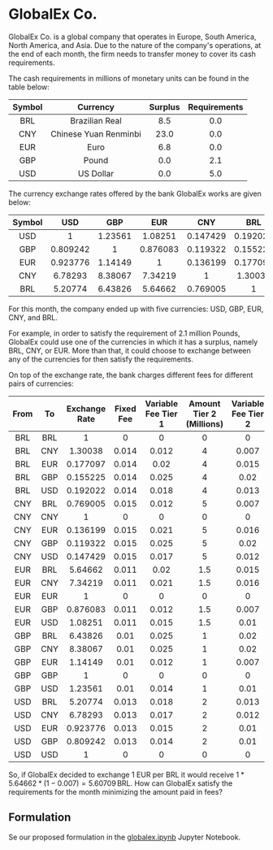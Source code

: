 # GlobalEx Co.

GlobalEx Co. is a global company that operates in Europe, South America, North America, and Asia. Due to the nature of the company's operations, at the end of each month, the firm needs to transfer money to cover its cash requirements.

The cash requirements in millions of monetary units can be found in the table below:

| Symbol |       Currency        | Surplus | Requirements |
| :----: | :-------------------: | :-----: | :----------: |
|  BRL   |    Brazilian Real     |   8.5   |     0.0      |
|  CNY   | Chinese Yuan Renminbi |  23.0   |     0.0      |
|  EUR   |         Euro          |   6.8   |     0.0      |
|  GBP   |         Pound         |   0.0   |     2.1      |
|  USD   |       US Dollar       |   0.0   |     5.0      |

The currency exchange rates offered by the bank GlobalEx works are given below:

| Symbol |   USD    |   GBP   |   EUR    |   CNY    |   BRL    |
| :----: | :------: | :-----: | :------: | :------: | :------: |
|  USD   |    1     | 1.23561 | 1.08251  | 0.147429 | 0.192022 |
|  GBP   | 0.809242 |    1    | 0.876083 | 0.119322 | 0.155225 |
|  EUR   | 0.923776 | 1.14149 |    1     | 0.136199 | 0.177097 |
|  CNY   | 6.78293  | 8.38067 | 7.34219  |    1     | 1.30038  |
|  BRL   | 5.20774  | 6.43826 | 5.64662  | 0.769005 |    1     |

For this month, the company ended up with five currencies: USD, GBP, EUR, CNY, and BRL.

For example, in order to satisfy the requirement of 2.1 million Pounds, GlobalEx could use one of the currencies in which it has a surplus, namely BRL, CNY, or EUR. More than that, it could choose to exchange between any of the currencies for then satisfy the requirements.

On top of the exchange rate, the bank charges different fees for different pairs of currencies:

| From | To  | Exchange Rate | Fixed Fee | Variable Fee Tier 1 | Amount Tier 2 (Millions) | Variable Fee Tier 2 |
| :--: | :-: | :-----------: | :-------: | :-----------------: | :----------------------: | :-----------------: |
| BRL  | BRL |       1       |     0     |          0          |            0             |          0          |
| BRL  | CNY |    1.30038    |   0.014   |        0.012        |            4             |        0.007        |
| BRL  | EUR |   0.177097    |   0.014   |        0.02         |            4             |        0.015        |
| BRL  | GBP |   0.155225    |   0.014   |        0.025        |            4             |        0.02         |
| BRL  | USD |   0.192022    |   0.014   |        0.018        |            4             |        0.013        |
| CNY  | BRL |   0.769005    |   0.015   |        0.012        |            5             |        0.007        |
| CNY  | CNY |       1       |     0     |          0          |            0             |          0          |
| CNY  | EUR |   0.136199    |   0.015   |        0.021        |            5             |        0.016        |
| CNY  | GBP |   0.119322    |   0.015   |        0.025        |            5             |        0.02         |
| CNY  | USD |   0.147429    |   0.015   |        0.017        |            5             |        0.012        |
| EUR  | BRL |    5.64662    |   0.011   |        0.02         |           1.5            |        0.015        |
| EUR  | CNY |    7.34219    |   0.011   |        0.021        |           1.5            |        0.016        |
| EUR  | EUR |       1       |     0     |          0          |            0             |          0          |
| EUR  | GBP |   0.876083    |   0.011   |        0.012        |           1.5            |        0.007        |
| EUR  | USD |    1.08251    |   0.011   |        0.015        |           1.5            |        0.01         |
| GBP  | BRL |    6.43826    |   0.01    |        0.025        |            1             |        0.02         |
| GBP  | CNY |    8.38067    |   0.01    |        0.025        |            1             |        0.02         |
| GBP  | EUR |    1.14149    |   0.01    |        0.012        |            1             |        0.007        |
| GBP  | GBP |       1       |     0     |          0          |            0             |          0          |
| GBP  | USD |    1.23561    |   0.01    |        0.014        |            1             |        0.01         |
| USD  | BRL |    5.20774    |   0.013   |        0.018        |            2             |        0.013        |
| USD  | CNY |    6.78293    |   0.013   |        0.017        |            2             |        0.012        |
| USD  | EUR |   0.923776    |   0.013   |        0.015        |            2             |        0.01         |
| USD  | GBP |   0.809242    |   0.013   |        0.014        |            2             |        0.01         |
| USD  | USD |       1       |     0     |          0          |            0             |          0          |

So, if GlobalEx decided to exchange 1 EUR per BRL it would receive $1 * 5.64662 * (1-0.007) = 5.60709 \, \text{BRL}$.
How can GlobalEx satisfy the requirements for the month minimizing the amount paid in fees?

## Formulation

Se our proposed formulation in the [globalex.ipynb](docs/globalex.ipynb) Jupyter Notebook.
